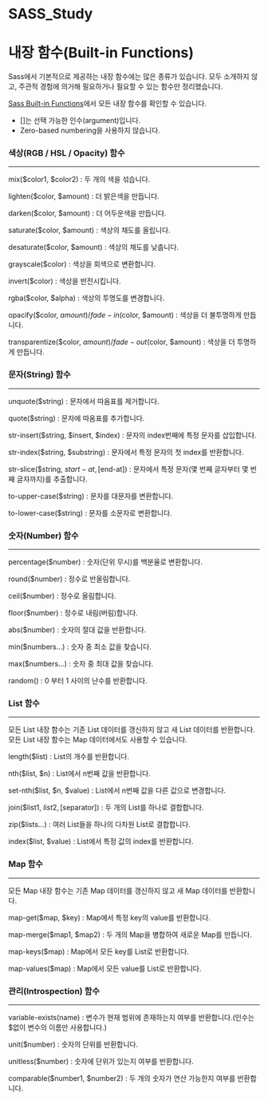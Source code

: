 # SASS_Study

# 내장 함수(Built-in Functions)

Sass에서 기본적으로 제공하는 내장 함수에는 많은 종류가 있습니다.
모두 소개하지 않고, 주관적 경험에 의거해 필요하거나 필요할 수 있는 함수만 정리했습니다.

[Sass Built-in Functions](https://sass-lang.com/documentation/modules/color)에서 모든 내장 함수를 확인할 수 있습니다.

- []는 선택 가능한 인수(argument)입니다.
- Zero-based numbering을 사용하지 않습니다.

### 색상(RGB / HSL / Opacity) 함수
--------
mix($color1, $color2) : 두 개의 색을 섞습니다.

lighten($color, $amount) : 더 밝은색을 만듭니다.

darken($color, $amount) : 더 어두운색을 만듭니다.

saturate($color, $amount) : 색상의 채도를 올립니다.

desaturate($color, $amount) : 색상의 채도를 낮춥니다.

grayscale($color) : 색상을 회색으로 변환합니다.

invert($color) : 색상을 반전시킵니다.

rgba($color, $alpha) : 색상의 투명도를 변경합니다.

opacify($color, $amount) / fade-in($color, $amount) : 색상을 더 불투명하게 만듭니다.

transparentize($color, $amount) / fade-out($color, $amount) : 색상을 더 투명하게 만듭니다.

### 문자(String) 함수
---------
unquote($string) : 문자에서 따옴표를 제거합니다.

quote($string) : 문자에 따옴표를 추가합니다.

str-insert($string, $insert, $index) : 문자의 index번째에 특정 문자를 삽입합니다.

str-index($string, $substring) : 문자에서 특정 문자의 첫 index를 반환합니다.

str-slice($string, $start-at, [$end-at]) : 문자에서 특정 문자(몇 번째 글자부터 몇 번째 글자까지)를 추출합니다.

to-upper-case($string) : 문자를 대문자를 변환합니다.

to-lower-case($string) : 문자를 소문자로 변환합니다.

### 숫자(Number) 함수
-----------
percentage($number) : 숫자(단위 무시)를 백분율로 변환합니다.

round($number) : 정수로 반올림합니다.

ceil($number) : 정수로 올림합니다.

floor($number) : 정수로 내림(버림)합니다.

abs($number) : 숫자의 절대 값을 반환합니다.

min($numbers…) : 숫자 중 최소 값을 찾습니다.

max($numbers…) : 숫자 중 최대 값을 찾습니다.

random() : 0 부터 1 사이의 난수를 반환합니다.

### List 함수
------------
모든 List 내장 함수는 기존 List 데이터를 갱신하지 않고 새 List 데이터를 반환합니다.
모든 List 내장 함수는 Map 데이터에서도 사용할 수 있습니다.

length($list) : List의 개수를 반환합니다.

nth($list, $n) : List에서 n번째 값을 반환합니다.

set-nth($list, $n, $value) : List에서 n번째 값을 다른 값으로 변경합니다.

join($list1, $list2, [$separator]) : 두 개의 List를 하나로 결합합니다.

zip($lists…) : 여러 List들을 하나의 다차원 List로 결합합니다.

index($list, $value) : List에서 특정 값의 index를 반환합니다.

### Map 함수
------------
모든 Map 내장 함수는 기존 Map 데이터를 갱신하지 않고 새 Map 데이터를 반환합니다.

map-get($map, $key) : Map에서 특정 key의 value를 반환합니다.

map-merge($map1, $map2) : 두 개의 Map을 병합하여 새로운 Map를 만듭니다.

map-keys($map) : Map에서 모든 key를 List로 반환합니다.

map-values($map) : Map에서 모든 value를 List로 반환합니다.

### 관리(Introspection) 함수
------------
variable-exists(name) : 변수가 현재 범위에 존재하는지 여부를 반환합니다.(인수는 $없이 변수의 이름만 사용합니다.)

unit($number) : 숫자의 단위를 반환합니다.

unitless($number) : 숫자에 단위가 있는지 여부를 반환합니다.

comparable($number1, $number2) : 두 개의 숫자가 연산 가능한지 여부를 반환합니다.
